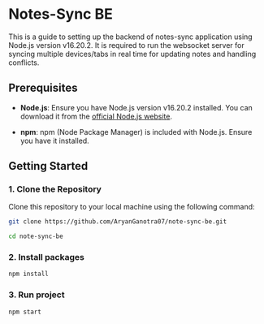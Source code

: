 # Notes-Sync BE

This is a guide to setting up the backend of notes-sync application using Node.js version v16.20.2. It is required to run the websocket server for syncing multiple devices/tabs in real time for updating notes and handling conflicts. 

## Prerequisites

- **Node.js**: Ensure you have Node.js version v16.20.2 installed. You can download it from the [official Node.js website](https://nodejs.org/).

- **npm**: npm (Node Package Manager) is included with Node.js. Ensure you have it installed.

## Getting Started

### 1. Clone the Repository

Clone this repository to your local machine using the following command:

```bash
git clone https://github.com/AryanGanotra07/note-sync-be.git
```

```bash
cd note-sync-be
```

### 2. Install packages

```bash
npm install
```

### 3. Run project

```bash
npm start
```

